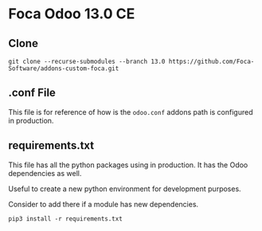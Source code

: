 # Foca Odoo 13.0 CE

## Clone

`git clone --recurse-submodules --branch 13.0 https://github.com/Foca-Software/addons-custom-foca.git`

## .conf File

This file is for reference of how is the `odoo.conf` addons path is configured in production.

## requirements.txt

This file has all the python packages using in production. It has the Odoo dependencies as well.

Useful to create a new python environment for development purposes.

Consider to add there if a module has new dependencies.

`pip3 install -r requirements.txt`
